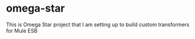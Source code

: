 # omega-star
This is Omega Star project that I am setting up to build custom transformers for Mule ESB
